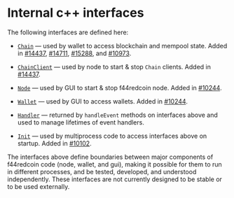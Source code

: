 # Internal c++ interfaces

The following interfaces are defined here:

* [`Chain`](chain.h) — used by wallet to access blockchain and mempool state. Added in [#14437](https://github.com/f44redcoin/f44redcoin/pull/14437), [#14711](https://github.com/f44redcoin/f44redcoin/pull/14711), [#15288](https://github.com/f44redcoin/f44redcoin/pull/15288), and [#10973](https://github.com/f44redcoin/f44redcoin/pull/10973).

* [`ChainClient`](chain.h) — used by node to start & stop `Chain` clients. Added in [#14437](https://github.com/f44redcoin/f44redcoin/pull/14437).

* [`Node`](node.h) — used by GUI to start & stop f44redcoin node. Added in [#10244](https://github.com/f44redcoin/f44redcoin/pull/10244).

* [`Wallet`](wallet.h) — used by GUI to access wallets. Added in [#10244](https://github.com/f44redcoin/f44redcoin/pull/10244).

* [`Handler`](handler.h) — returned by `handleEvent` methods on interfaces above and used to manage lifetimes of event handlers.

* [`Init`](init.h) — used by multiprocess code to access interfaces above on startup. Added in [#10102](https://github.com/f44redcoin/f44redcoin/pull/10102).

The interfaces above define boundaries between major components of f44redcoin code (node, wallet, and gui), making it possible for them to run in different processes, and be tested, developed, and understood independently. These interfaces are not currently designed to be stable or to be used externally.
